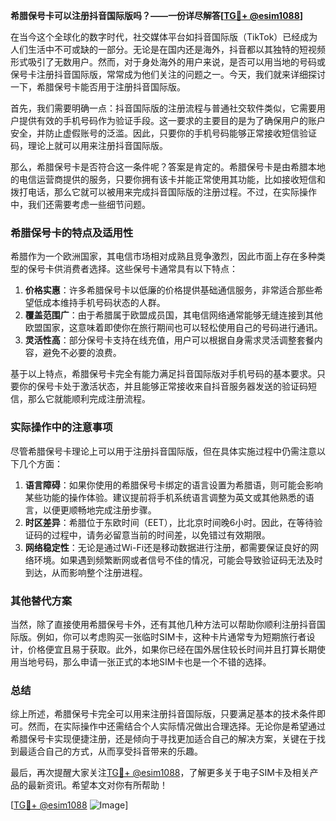 **希腊保号卡可以注册抖音国际版吗？——一份详尽解答[[TG💪+ @esim1088](https://t.me/s/esim1088)]**

在当今这个全球化的数字时代，社交媒体平台如抖音国际版（TikTok）已经成为人们生活中不可或缺的一部分。无论是在国内还是海外，抖音都以其独特的短视频形式吸引了无数用户。然而，对于身处海外的用户来说，是否可以用当地的号码或保号卡注册抖音国际版，常常成为他们关注的问题之一。今天，我们就来详细探讨一下，希腊保号卡能否用于注册抖音国际版。

首先，我们需要明确一点：抖音国际版的注册流程与普通社交软件类似，它需要用户提供有效的手机号码作为验证手段。这一要求的主要目的是为了确保用户的账户安全，并防止虚假账号的泛滥。因此，只要你的手机号码能够正常接收短信验证码，理论上就可以用来注册抖音国际版。

那么，希腊保号卡是否符合这一条件呢？答案是肯定的。希腊保号卡是由希腊本地的电信运营商提供的服务，只要你拥有该卡并能正常使用其功能，比如接收短信和拨打电话，那么它就可以被用来完成抖音国际版的注册过程。不过，在实际操作中，我们还需要考虑一些细节问题。

### 希腊保号卡的特点及适用性

希腊作为一个欧洲国家，其电信市场相对成熟且竞争激烈，因此市面上存在多种类型的保号卡供消费者选择。这些保号卡通常具有以下特点：

1. **价格实惠**：许多希腊保号卡以低廉的价格提供基础通信服务，非常适合那些希望低成本维持手机号码状态的人群。
2. **覆盖范围广**：由于希腊属于欧盟成员国，其电信网络通常能够无缝连接到其他欧盟国家，这意味着即使你在旅行期间也可以轻松使用自己的号码进行通讯。
3. **灵活性高**：部分保号卡支持在线充值，用户可以根据自身需求灵活调整套餐内容，避免不必要的浪费。

基于以上特点，希腊保号卡完全有能力满足抖音国际版对手机号码的基本要求。只要你的保号卡处于激活状态，并且能够正常接收来自抖音服务器发送的验证码短信，那么它就能顺利完成注册流程。

### 实际操作中的注意事项

尽管希腊保号卡理论上可以用于注册抖音国际版，但在具体实施过程中仍需注意以下几个方面：

1. **语言障碍**：如果你使用的希腊保号卡绑定的语言设置为希腊语，则可能会影响某些功能的操作体验。建议提前将手机系统语言调整为英文或其他熟悉的语言，以便更顺畅地完成注册步骤。
2. **时区差异**：希腊位于东欧时间（EET），比北京时间晚6小时。因此，在等待验证码的过程中，请务必留意当前的时间差，以免错过有效期限。
3. **网络稳定性**：无论是通过Wi-Fi还是移动数据进行注册，都需要保证良好的网络环境。如果遇到频繁断网或者信号不佳的情况，可能会导致验证码无法及时到达，从而影响整个注册进程。

### 其他替代方案

当然，除了直接使用希腊保号卡外，还有其他几种方法可以帮助你顺利注册抖音国际版。例如，你可以考虑购买一张临时SIM卡，这种卡片通常专为短期旅行者设计，价格便宜且易于获取。此外，如果你已经在国外居住较长时间并且打算长期使用当地号码，那么申请一张正式的本地SIM卡也是一个不错的选择。

### 总结

综上所述，希腊保号卡完全可以用来注册抖音国际版，只要满足基本的技术条件即可。然而，在实际操作中还需结合个人实际情况做出合理选择。无论你是希望通过希腊保号卡实现便捷注册，还是倾向于寻找更加适合自己的解决方案，关键在于找到最适合自己的方式，从而享受抖音带来的乐趣。

最后，再次提醒大家关注[TG💪+ @esim1088](https://t.me/s/esim1088)，了解更多关于电子SIM卡及相关产品的最新资讯。希望本文对你有所帮助！

[[TG💪+ @esim1088](https://t.me/s/esim1088) ![Image](https://i.postimg.cc/4NQfJmqS/Snipaste-2025-05-13-00-14-12.png)]